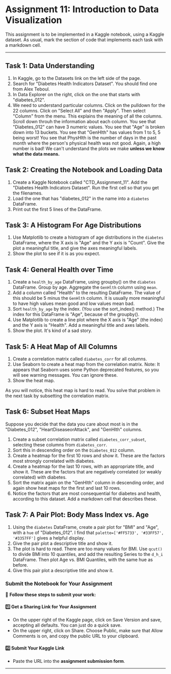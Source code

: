 
# **Assignment 11: Introduction to Data Visualization**

This assignment is to be implemented in a Kaggle notebook, using a Kaggle dataset.  As usual, mark the section of code that implements each task with a markdown cell.

---

## **Task 1: Data Understanding**

1. In Kaggle, go to the Datasets link on the left side of the page.
2. Search for "Diabetes Health Indicators Dataset".  You should find one from Alex Teboul.
3. In Data Explorer on the right, click on the one that starts with "diabetes_012".
4. We need to understand particular columns.  Click on the pulldown for the 22 columns. Click on "Select All" and then "Apply".  Then select "Column" from the menu.  This explains the meaning of all the columns.  Scroll down throuh the information about each column.  You see that "Diabetes_012" can have 3 numeric values.  You see that "Age" is broken down into 13 buckets.  You see that "GenHlth" has values from 1 to 5, 5 being worst!  You see that PhysHlth is the number of days in the past month where the person's physical health was not good.  Again, a high number is bad!  We can't understand the plots we make **unless we know what the data means.**

## **Task 2: Creating the Notebook and Loading Data**

1. Create a Kaggle Notebook called "CTD_Assignment_11".  Add the "Diabetes Health Indicators Dataset".  Run the first cell so that you get the filenames.
2. Load the one that has "diabetes_012" in the name into a `diabetes` DataFrame.
3. Print out the first 5 lines of the DataFrame.

## **Task 3: A Histogram For Age Distributions**

1. Use Matplotlib to create a histogram of age distributions in the `diabetes` DataFrame, where the X axis is "Age" and the Y axis is "Count". Give the plot a meaningful title, and give the axes meaningful labels.
2. Show the plot to see if it is as you expect.

## **Task 4: General Health over Time**

1. Create a `health_by_age` DataFrame, using groupby() on the `diabetes` DataFrame.  Group by age.  Aggregate the `GenHlth` column using `mean`.
2. Add a column called "Health" to the resulting DataFrame.  The value of this should be 5 minus the `GenHlth` column.  It is usually more meaningful to have high values mean good and low values mean bad.
3. Sort `health_by_age` by the index.  (You use the sort_index() method.)  The index for this DataFrame is "Age", because of the groupby().
4. Use Matplotlib to create a line plot where the X axis is "Age" (the index) and the Y axis is "Health".  Add a meaningful title and axes labels.
5. Show the plot. It's kind of a sad story.

## **Task 5: A Heat Map of All Columns**

1. Create a correlation matrix called `diabetes_corr` for all columns.
2. Use Seaborn to create a heat map from the correlation matrix.  Note: It appears that Seaborn uses some Python deprecated features, so you will see warning messages.  You can ignore these.
3. Show the heat map.

As you will notice, this heat map is hard to read.  You solve that problem in the next task by subsetting the correlation matrix.

## **Task 6: Subset Heat Maps**

Suppose you decide that the data you care about most is in the "Diabetes_012", "HeartDiseaseorAttack", and "GenHlth" columns.

1. Create a subset correlation matrix called `diabetes_corr_subset`, selecting these columns from `diabetes_corr`.
2. Sort this in descending order on the `Diabetes_012` column.
3. Create a heatmap for the first 10 rows and show it.  These are the factors most strongly correlated with diabetes.
4. Create a heatmap for the last 10 rows, with an appropriate title, and show it.  These are the factors that are negatively correlated (or weakly correlated) with diabetes.
5. Sort the matrix again on the "GenHlth" column in descending order, and again show heat maps for the first and last 10 rows.
6. Notice the factors that are most consequential for diabetes and health, according to this dataset.  Add a markdown cell that describes these.

## **Task 7: A Pair Plot: Body Mass Index vs. Age**

1. Using the `diabetes` DataFrame, create a pair plot for "BMI" and "Age", with a `hue` of "Diabetes_012".  I find that `palette=['#FF5733', '#33FF57', '#3357FF']` gives a helpful display.
2. Give the pair plot a descriptive title and show it.
3. The plot is hard to read.  There are too many values for BMI.  Use `qcut()` to divide BMI into 10 quantiles, and add the resulting Series to the `d_h_i` DataFrame.  Then plot Age vs. BMI Quantiles, with the same hue as before.
4. Give this pair plot a descriptive title and show it.

### **Submit the Notebook for Your Assignment**  

📌 **Follow these steps to submit your work:**  

#### **1️⃣ Get a Sharing Link for Your Assignment**  
- On the upper right of the Kaggle page, click on Save Version and save, accepting all defaults.  You can just do a quick save.
- On the upper right, click on Share.  Choose Public, make sure that Allow Comments is on, and copy the public URL to your clipboard.

#### **2️⃣ Submit Your Kaggle Link**  
- Paste the URL into the **assignment submission form**.  

---
